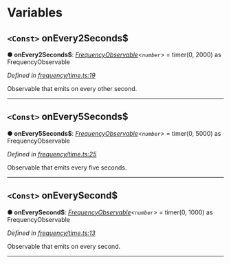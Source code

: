 

# Variables

<a id="onevery2seconds_"></a>

## `<Const>` onEvery2Seconds$

**● onEvery2Seconds$**: *[FrequencyObservable](../interfaces/_types_.frequencyobservable.md)<`number`>* =  timer(0, 2000) as FrequencyObservable<number>

*Defined in [frequency/time.ts:19](https://github.com/paritytech/js-libs/blob/70247e1/packages/light.js/src/frequency/time.ts#L19)*

Observable that emits on every other second.

___
<a id="onevery5seconds_"></a>

## `<Const>` onEvery5Seconds$

**● onEvery5Seconds$**: *[FrequencyObservable](../interfaces/_types_.frequencyobservable.md)<`number`>* =  timer(0, 5000) as FrequencyObservable<number>

*Defined in [frequency/time.ts:25](https://github.com/paritytech/js-libs/blob/70247e1/packages/light.js/src/frequency/time.ts#L25)*

Observable that emits every five seconds.

___
<a id="oneverysecond_"></a>

## `<Const>` onEverySecond$

**● onEverySecond$**: *[FrequencyObservable](../interfaces/_types_.frequencyobservable.md)<`number`>* =  timer(0, 1000) as FrequencyObservable<number>

*Defined in [frequency/time.ts:13](https://github.com/paritytech/js-libs/blob/70247e1/packages/light.js/src/frequency/time.ts#L13)*

Observable that emits on every second.

___

